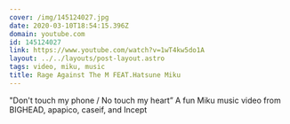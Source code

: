 ```yaml
---
cover: /img/145124027.jpg
date: 2020-03-10T18:54:15.396Z
domain: youtube.com
id: 145124027
link: https://www.youtube.com/watch?v=1wT4kw5do1A
layout: ../../layouts/post-layout.astro
tags: video, miku, music
title: Rage Against The M FEAT.Hatsune Miku
---
```


"Don't touch my phone / No touch my heart” A fun Miku music video from BIGHEAD, apapico, caseif, and Incept
